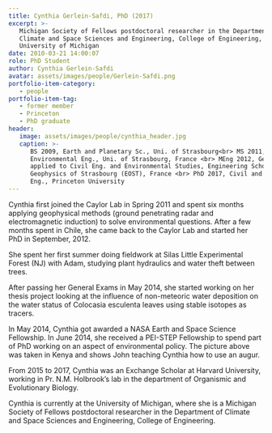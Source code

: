 ```yaml
---
title: Cynthia Gerlein-Safdi, PhD (2017)
excerpt: >-
   Michigan Society of Fellows postdoctoral researcher in the Department of
   Climate and Space Sciences and Engineering, College of Engineering,
   University of Michigan
date: 2010-03-21 14:00:07
role: PhD Student
author: Cynthia Gerlein-Safdi
avatar: assets/images/people/Gerlein-Safdi.png
portfolio-item-category:
   - people
portfolio-item-tag:
   - former member
   - Princeton
   - PhD graduate
header:
   image: assets/images/people/cynthia_header.jpg
   caption: >-
      BS 2009, Earth and Planetary Sc., Uni. of Strasbourg<br> MS 2011,
      Environmental Eng., Uni. of Strasbourg, France <br> MEng 2012, Geophysics
      applied to Civil Eng. and Environmental Studies, Engineering School of
      Geophysics of Strasbourg (EOST), France <br> PhD 2017, Civil and Env.
      Eng., Princeton University
---
```

Cynthia first joined the Caylor Lab in Spring 2011 and spent six months applying geophysical methods (ground penetrating radar and electromagnetic induction) to solve environmental questions. After a few months spent in Chile, she came back to the Caylor Lab and started her PhD in September, 2012.

She spent her first summer doing fieldwork at Silas Little Experimental Forest (NJ) with Adam, studying plant hydraulics and water theft between trees.

After passing her General Exams in May 2014, she started working on her thesis project looking at the influence of non-meteoric water deposition on the water status of Colocasia esculenta leaves using stable isotopes as tracers.

In May 2014, Cynthia got awarded a NASA Earth and Space Science Fellowship. In June 2014, she received a PEI-STEP Fellowship to spend part of PhD working on an aspect of environmental policy. The picture above was taken in Kenya and shows John teaching Cynthia how to use an augur.

From 2015 to 2017, Cynthia was an Exchange Scholar at Harvard University, working in Pr. N.M. Holbrook’s lab in the department of Organismic and Evolutionary Biology.

Cynthia is currently at the University of Michigan, where she is a Michigan Society of Fellows postdoctoral researcher in the Department of Climate and Space Sciences and Engineering, College of Engineering.